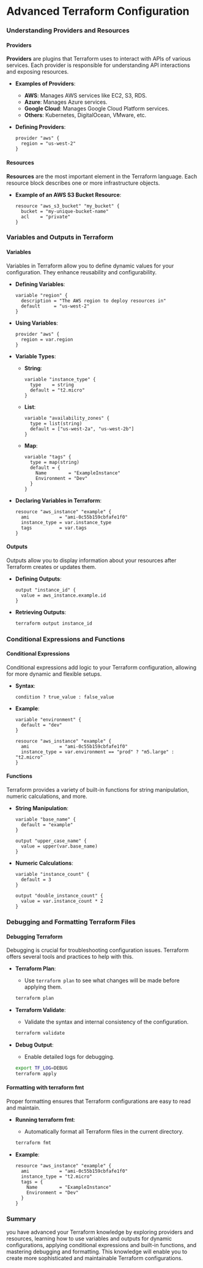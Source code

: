 <h1>Advanced Terraform Configuration</h1>

### Understanding Providers and Resources

#### Providers
**Providers** are plugins that Terraform uses to interact with APIs of various services. Each provider is responsible for understanding API interactions and exposing resources.

- **Examples of Providers**:
  - **AWS**: Manages AWS services like EC2, S3, RDS.
  - **Azure**: Manages Azure services.
  - **Google Cloud**: Manages Google Cloud Platform services.
  - **Others**: Kubernetes, DigitalOcean, VMware, etc.

- **Defining Providers**:
  ```hcl
  provider "aws" {
    region = "us-west-2"
  }
  ```

#### Resources
**Resources** are the most important element in the Terraform language. Each resource block describes one or more infrastructure objects.

- **Example of an AWS S3 Bucket Resource**:
  ```hcl
  resource "aws_s3_bucket" "my_bucket" {
    bucket = "my-unique-bucket-name"
    acl    = "private"
  }
  ```

### Variables and Outputs in Terraform

#### Variables
Variables in Terraform allow you to define dynamic values for your configuration. They enhance reusability and configurability.

- **Defining Variables**:
  ```hcl
  variable "region" {
    description = "The AWS region to deploy resources in"
    default     = "us-west-2"
  }
  ```

- **Using Variables**:
  ```hcl
  provider "aws" {
    region = var.region
  }
  ```

- **Variable Types**:
  - **String**:
    ```hcl
    variable "instance_type" {
      type    = string
      default = "t2.micro"
    }
    ```
  - **List**:
    ```hcl
    variable "availability_zones" {
      type = list(string)
      default = ["us-west-2a", "us-west-2b"]
    }
    ```
  - **Map**:
    ```hcl
    variable "tags" {
      type = map(string)
      default = {
        Name        = "ExampleInstance"
        Environment = "Dev"
      }
    }
    ```

- **Declaring Variables in Terraform**:
  ```hcl
  resource "aws_instance" "example" {
    ami           = "ami-0c55b159cbfafe1f0"
    instance_type = var.instance_type
    tags          = var.tags
  }
  ```

#### Outputs
Outputs allow you to display information about your resources after Terraform creates or updates them.

- **Defining Outputs**:
  ```hcl
  output "instance_id" {
    value = aws_instance.example.id
  }
  ```

- **Retrieving Outputs**:
  ```sh
  terraform output instance_id
  ```

### Conditional Expressions and Functions

#### Conditional Expressions
Conditional expressions add logic to your Terraform configuration, allowing for more dynamic and flexible setups.

- **Syntax**:
  ```hcl
  condition ? true_value : false_value
  ```

- **Example**:
  ```hcl
  variable "environment" {
    default = "dev"
  }

  resource "aws_instance" "example" {
    ami           = "ami-0c55b159cbfafe1f0"
    instance_type = var.environment == "prod" ? "m5.large" : "t2.micro"
  }
  ```

#### Functions
Terraform provides a variety of built-in functions for string manipulation, numeric calculations, and more.

- **String Manipulation**:
  ```hcl
  variable "base_name" {
    default = "example"
  }

  output "upper_case_name" {
    value = upper(var.base_name)
  }
  ```

- **Numeric Calculations**:
  ```hcl
  variable "instance_count" {
    default = 3
  }

  output "double_instance_count" {
    value = var.instance_count * 2
  }
  ```

### Debugging and Formatting Terraform Files

#### Debugging Terraform
Debugging is crucial for troubleshooting configuration issues. Terraform offers several tools and practices to help with this.

- **Terraform Plan**:
  - Use `terraform plan` to see what changes will be made before applying them.
  ```sh
  terraform plan
  ```

- **Terraform Validate**:
  - Validate the syntax and internal consistency of the configuration.
  ```sh
  terraform validate
  ```

- **Debug Output**:
  - Enable detailed logs for debugging.
  ```sh
  export TF_LOG=DEBUG
  terraform apply
  ```

#### Formatting with terraform fmt
Proper formatting ensures that Terraform configurations are easy to read and maintain.

- **Running terraform fmt**:
  - Automatically format all Terraform files in the current directory.
  ```sh
  terraform fmt
  ```

- **Example**:
  ```hcl
  resource "aws_instance" "example" {
    ami           = "ami-0c55b159cbfafe1f0"
    instance_type = "t2.micro"
    tags = {
      Name        = "ExampleInstance"
      Environment = "Dev"
    }
  }
  ```

### Summary

 you have advanced your Terraform knowledge by exploring providers and resources, learning how to use variables and outputs for dynamic configurations, applying conditional expressions and built-in functions, and mastering debugging and formatting. This knowledge will enable you to create more sophisticated and maintainable Terraform configurations.
